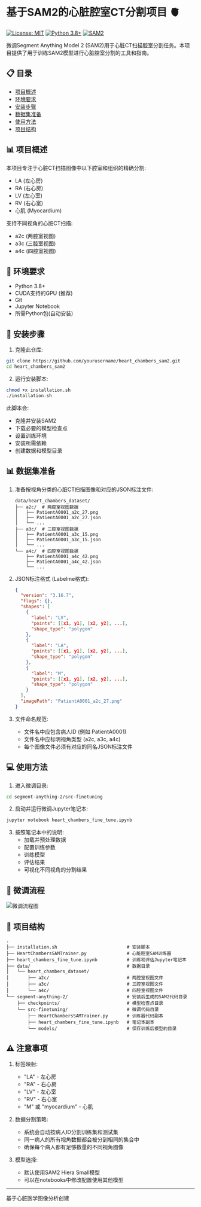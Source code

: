 # 基于SAM2的心脏腔室CT分割项目 🫀

[![License: MIT](https://img.shields.io/badge/License-MIT-yellow.svg)](https://opensource.org/licenses/MIT)
[![Python 3.8+](https://img.shields.io/badge/python-3.8+-blue.svg)](https://www.python.org/downloads/)
[![SAM2](https://img.shields.io/badge/SAM-2.0-green.svg)](https://github.com/facebookresearch/segment-anything-2)

微调Segment Anything Model 2 (SAM2)用于心脏CT扫描腔室分割任务。本项目提供了用于训练SAM2模型进行心脏腔室分割的工具和指南。

## 📋 目录

- [项目概述](#项目概述)
- [环境要求](#环境要求)
- [安装步骤](#安装步骤)
- [数据集准备](#数据集准备)
- [使用方法](#使用方法)
- [项目结构](#项目结构)

## 📊 项目概述

本项目专注于心脏CT扫描图像中以下腔室和组织的精确分割:
- LA (左心房)
- RA (右心房)
- LV (左心室)
- RV (右心室)
- 心肌 (Myocardium)

支持不同视角的心脏CT扫描:
- a2c (两腔室视图)
- a3c (三腔室视图)
- a4c (四腔室视图)

## 🔧 环境要求

- Python 3.8+
- CUDA支持的GPU (推荐)
- Git
- Jupyter Notebook
- 所需Python包(自动安装)

## 🚀 安装步骤

1. 克隆此仓库:
```bash
git clone https://github.com/yourusername/heart_chambers_sam2.git
cd heart_chambers_sam2
```

2. 运行安装脚本:
```bash
chmod +x installation.sh
./installation.sh
```

此脚本会:
- 克隆并安装SAM2
- 下载必要的模型检查点
- 设置训练环境
- 安装所需依赖
- 创建数据和模型目录

## 📊 数据集准备

1. 准备按视角分类的心脏CT扫描图像和对应的JSON标注文件:
   ```
   data/heart_chambers_dataset/
   ├── a2c/  # 两腔室视图数据
   │   ├── PatientA0001_a2c_27.png
   │   ├── PatientA0001_a2c_27.json
   │   └── ...
   ├── a3c/  # 三腔室视图数据
   │   ├── PatientA0001_a3c_15.png
   │   ├── PatientA0001_a3c_15.json
   │   └── ...
   └── a4c/  # 四腔室视图数据
       ├── PatientA0001_a4c_42.png
       ├── PatientA0001_a4c_42.json
       └── ...
   ```

2. JSON标注格式 (Labelme格式):
   ```json
   {
     "version": "3.16.7",
     "flags": {},
     "shapes": [
       {
         "label": "LV",
         "points": [[x1, y1], [x2, y2], ...],
         "shape_type": "polygon"
       },
       {
         "label": "LA",
         "points": [[x1, y1], [x2, y2], ...],
         "shape_type": "polygon"
       },
       {
         "label": "M",
         "points": [[x1, y1], [x2, y2], ...],
         "shape_type": "polygon"
       }
     ],
     "imagePath": "PatientA0001_a2c_27.png"
   }
   ```

3. 文件命名规范:
   - 文件名中应包含病人ID (例如 PatientA0001)
   - 文件名中应标明视角类型 (a2c, a3c, a4c)
   - 每个图像文件必须有对应的同名JSON标注文件

## 💻 使用方法

1. 进入微调目录:
```bash
cd segment-anything-2/src-finetuning
```

2. 启动并运行微调Jupyter笔记本:
```bash
jupyter notebook heart_chambers_fine_tune.ipynb
```

3. 按照笔记本中的说明:
   - 加载并预处理数据
   - 配置训练参数
   - 训练模型
   - 评估结果
   - 可视化不同视角的分割结果

## 🔧 微调流程
![微调流程图](./heart_chambers_finetuning_schema.jpg)

## 📁 项目结构

```
.
├── installation.sh                          # 安装脚本
├── HeartChambersSAMTrainer.py               # 心脏腔室SAM训练器
├── heart_chambers_fine_tune.ipynb           # 训练和评估Jupyter笔记本
├── data/                                    # 数据目录
│   └── heart_chambers_dataset/
│       ├── a2c/                             # 两腔室视图文件
│       ├── a3c/                             # 三腔室视图文件
│       └── a4c/                             # 四腔室视图文件
└── segment-anything-2/                      # 安装后生成的SAM2代码目录
    ├── checkpoints/                         # 模型检查点目录
    └── src-finetuning/                      # 微调代码目录
        ├── HeartChambersSAMTrainer.py       # 训练器代码副本
        ├── heart_chambers_fine_tune.ipynb   # 笔记本副本
        └── models/                          # 保存训练后模型的目录
```

## ⚠️ 注意事项

1. 标签映射:
   - "LA" - 左心房
   - "RA" - 右心房
   - "LV" - 左心室
   - "RV" - 右心室
   - "M" 或 "myocardium" - 心肌

2. 数据分割策略:
   - 系统会自动按病人ID分割训练集和测试集
   - 同一病人的所有视角数据都会被分到相同的集合中
   - 确保每个病人都有足够数量的不同视角图像

3. 模型选择:
   - 默认使用SAM2 Hiera Small模型
   - 可以在notebooks中修改配置使用其他模型

---
基于心脏医学图像分析创建
